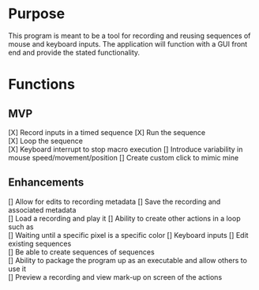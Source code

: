 # Purpose
This program is meant to be a tool for recording and reusing sequences of mouse and keyboard inputs. The application will function with a GUI front end and provide the stated functionality.

# Functions
## MVP
[X] Record inputs in a timed sequence 
[X] Run the sequence  
[X] Loop the sequence  
[X] Keyboard interrupt to stop macro execution
[] Introduce variability in mouse speed/movement/position
[] Create custom click to mimic mine

## Enhancements
[] Allow for edits to recording metadata
[] Save the recording and associated metadata  
[] Load a recording and play it
[] Ability to create other actions in a loop such as  
    [] Waiting until a specific pixel is a specific color 
[] Keyboard inputs
[] Edit existing sequences  
[] Be able to create sequences of sequences  
[] Ability to package the program up as an executable and allow others to use it  
[] Preview a recording and view mark-up on screen of the actions